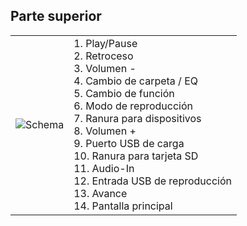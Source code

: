 ## Parte superior
| | |
|:-------|:-------|
|![Schema](http://static.energysistem.com/images/manuals/42360/552b910ba592f.jpg)| 1. Play/Pause <br>2. Retroceso <br>3. Volumen -<br>4. Cambio de carpeta / EQ <br>5. Cambio de función <br>6. Modo de reproducción <br> 7. Ranura para dispositivos<br>8. Volumen +<br>9. Puerto USB de carga <br>10. Ranura para tarjeta SD <br>11. Audio-In<br>12. Entrada USB de reproducción <br>13. Avance <br>14. Pantalla principal |



